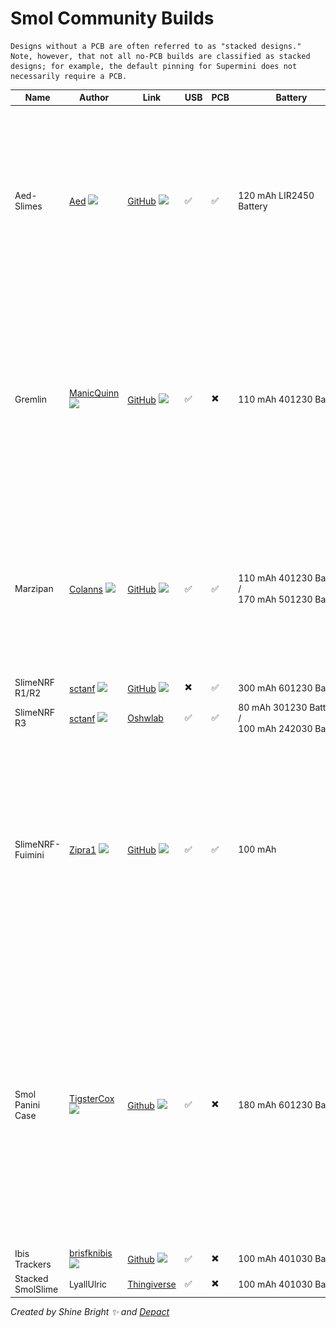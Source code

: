# Smol Community Builds

```admonish note
Designs without a PCB are often referred to as "stacked designs." Note, however, that not all no-PCB builds are classified as stacked designs; for example, the default pinning for Supermini does not necessarily require a PCB.
```

<table class="table-sort table-arrows">
    <thead>
        <tr>
            <th>Name</th>
            <th>Author</th>
            <th>Link</th>
            <th>USB</th>
            <th>PCB</th>
            <th>Battery</th>
            <th>Dock</th>
            <th class="disable-sort" style="min-width: 400px">Image</th>
        </tr>
    </thead>
    <tbody>
        <tr>
            <td>Aed-Slimes</td>
            <td>
                <div class="tooltip-image-container">
                    <a href="https://github.com/Aed-1">Aed</a>
                    <span class="tooltip-image left">
                        <img
                            src="https://github-readme-stats.vercel.app/api?username=Aed&hide=stars,prs,issues&cache_seconds=86400&hide_rank=true&show_icons=true&hide_border=true&bg_color=00000000&title_color=cccccc&text_color=cccccc&icon_color=cccccc"
                            loading="lazy"/>
                    </span>
                </div>
            </td>
            <td>
                <div class="tooltip-image-container">
                    <a href="https://github.com/Aed-1/Aed-Slimes">GitHub</a>
                    <span class="tooltip-image left">
                        <img
                            src="https://github-readme-stats.vercel.app/api/pin?username=Aed-1&repo=Aed-Slimes&cache_seconds=86400&hide_border=true&bg_color=00000000&title_color=cccccc&text_color=cccccc&icon_color=cccccc"
                            loading="lazy"/>
                    </span>
                </div>
            </td>
            <td>✅</td>
            <td>✅</td>
            <td>
                <div class="tooltip-text-container">120 mAh
                    <span class="tooltip-text">LIR2450 Battery</span>
                </div>
            </td>
            <td>✖️</td>
            <td>
                <div class="tooltip-image-container">
                    <img
                        src="https://raw.githubusercontent.com/Aed-1/Aed-Slimes/refs/heads/main/img/Aed-Slime.png"
                        loading="lazy"/>
                    <span class="tooltip-image right">
                        <img
                        src="https://raw.githubusercontent.com/Aed-1/Aed-Slimes/refs/heads/main/img/Aed-Slime.png"
                        loading="lazy"/>
                    </span>
                </div>
            </td>
        </tr>
        <tr>
            <td>Gremlin</td>
            <td>
                <div class="tooltip-image-container">
                    <a href="https://github.com/ManicQuinn">ManicQuinn</a>
                    <span class="tooltip-image left">
                        <img
                            src="https://github-readme-stats.vercel.app/api?username=ManicQuinn&hide=stars,prs,issues&cache_seconds=86400&hide_rank=true&show_icons=true&hide_border=true&bg_color=00000000&title_color=cccccc&text_color=cccccc&icon_color=cccccc"
                            loading="lazy"/>
                    </span>
                </div>
            </td>
            <td>
                <div class="tooltip-image-container">
                    <a href="https://github.com/ManicQuinn/SlimeVR-Gremlin">GitHub</a>
                    <span class="tooltip-image left">
                        <img
                            src="https://github-readme-stats.vercel.app/api/pin?username=ManicQuinn&hide=stars,prs,issues&repo=SlimeVR-Gremlin&cache_seconds=86400&hide_border=true&bg_color=00000000&title_color=cccccc&text_color=cccccc&icon_color=cccccc"
                            loading="lazy"/>
                    </span>
                </div>
            </td>
            <td>✅</td>
            <td>✖️</td>
            <td>
                <div class="tooltip-text-container">110 mAh
                    <span class="tooltip-text">401230 Battery</span>
                </div>
            </td>
            <td>✖️</td>
            <td>
                <div class="tooltip-image-container">
                    <img
                        src="https://raw.githubusercontent.com/ManicQuinn/SlimeVR-Gremlin/refs/heads/main/photos/GremlinTrackers.png"
                        loading="lazy"/>
                    <span class="tooltip-image right">
                        <img
                            src="https://raw.githubusercontent.com/ManicQuinn/SlimeVR-Gremlin/refs/heads/main/photos/GremlinTrackers.png"
                            loading="lazy"/>
                    </span>
                </div>
            </td>
        </tr>
        <tr>
            <td>Marzipan</td>
            <td>
                <div class="tooltip-image-container">
                    <a href="https://github.com/colasama">Colanns</a>
                    <span class="tooltip-image left">
                        <img
                            src="https://github-readme-stats.vercel.app/api?username=colasama&hide=stars,prs,issues&cache_seconds=86400&hide_rank=true&show_icons=true&hide_border=true&bg_color=00000000&title_color=cccccc&text_color=cccccc&icon_color=cccccc"
                            loading="lazy"/>
                    </span>
                </div>
            </td>
            <td>
                <div class="tooltip-image-container">
                    <a href="https://github.com/colasama/Marzipan">GitHub</a>
                    <span class="tooltip-image left">
                        <img
                            src="https://github-readme-stats.vercel.app/api/pin?username=colasama&repo=Marzipan&cache_seconds=86400&hide_border=true&bg_color=00000000&title_color=cccccc&text_color=cccccc&icon_color=cccccc"
                            loading="lazy"/>
                    </span>
                </div>
            </td>
            <td>✅</td>
            <td>✅</td>
            <td style="white-space: nowrap;">
                <div class="tooltip-text-container">110 mAh
                    <span class="tooltip-text">401230 Battery</span>
                </div>
                /
                <div class="tooltip-text-container">170 mAh
                    <span class="tooltip-text">501230 Battery</span>
                </div>
            </td>
            <td>✖️</td>
            <td>
                <div class="tooltip-image-container">
                    <img
                        src="https://raw.githubusercontent.com/colasama/Marzipan/refs/heads/main/assets/sample.jpg"
                        loading="lazy"/>
                    <span class="tooltip-image right">
                        <img
                            src="https://raw.githubusercontent.com/colasama/Marzipan/refs/heads/main/assets/sample.jpg"
                            loading="lazy"/>
                    </span>
                </div>
            </td>
        </tr>
        <tr>
            <td>SlimeNRF R1/R2</td>
            <td>
                <div class="tooltip-image-container">
                    <a href="https://github.com/sctanf">sctanf</a>
                    <span class="tooltip-image left">
                        <img
                            src="https://github-readme-stats.vercel.app/api?username=sctanf&hide=stars,prs,issues&cache_seconds=86400&hide_rank=true&show_icons=true&hide_border=true&bg_color=00000000&title_color=cccccc&text_color=cccccc&icon_color=cccccc"
                            loading="lazy"/>
                    </span>
                </div>
            </td>
            <td>
                <div class="tooltip-image-container">
                    <a href="https://github.com/SlimeVR/SlimeVR-Tracker-nRF-PCB">GitHub</a>
                    <span class="tooltip-image left">
                        <img
                            src="https://github-readme-stats.vercel.app/api/pin?username=SlimeVR&repo=SlimeVR-Tracker-nRF-PCB&cache_seconds=86400&hide_border=true&bg_color=00000000&title_color=cccccc&text_color=cccccc&icon_color=cccccc"
                            loading="lazy"/>
                    </span>
                </div>
            </td>
            <td>✖️</td>
            <td>✅</td>
            <td>
                <div class="tooltip-text-container">300 mAh
                    <span class="tooltip-text">601230 Battery</span>
                </div>
            </td>
            <td>✖️</td>
            <td>
                <div class="tooltip-image-container">
                    <img
                        src="https://raw.githubusercontent.com/SlimeVR/SlimeVR-Tracker-nRF-PCB/refs/heads/main/images/DSC_0067.webp"
                        loading="lazy"/>
                    <span class="tooltip-image right">
                        <img
                            src="https://raw.githubusercontent.com/SlimeVR/SlimeVR-Tracker-nRF-PCB/refs/heads/main/images/DSC_0067.webp"
                            loading="lazy"/>
                    </span>
                </div>
            </td>
        </tr>
        <tr>
            <td>SlimeNRF R3</td>
            <td>
                <div class="tooltip-image-container">
                    <a href="https://github.com/sctanf">sctanf</a>
                    <span class="tooltip-image left">
                        <img
                            src="https://github-readme-stats.vercel.app/api?username=sctanf&hide=stars,prs,issues&cache_seconds=86400&hide_rank=true&show_icons=true&hide_border=true&bg_color=00000000&title_color=cccccc&text_color=cccccc&icon_color=cccccc"
                            loading="lazy"/>
                    </span>
                </div>
            </td>
            <td>
                <a href="https://oshwlab.com/sctanf/slimenrf3">Oshwlab</a>
            </td>
            <td>✅</td>
            <td>✅</td>
            <td style="white-space: nowrap;">
                <div class="tooltip-text-container">80 mAh
                    <span class="tooltip-text">301230 Battery</span>
                </div>
                /
                <div class="tooltip-text-container">100 mAh
                    <span class="tooltip-text">242030 Battery</span>
                </div>
            </td>
            <td>✖️</td>
            <td>
                <div class="tooltip-image-container">
                    <img
                        src="https://image.easyeda.com/pullimage/yqgxTM1PciHEAJCbQuXxcXNqxEJMzmkE2ujd4QaK.jpeg"
                        loading="lazy"/>
                    <span class="tooltip-image right">
                        <img
                            src="https://image.easyeda.com/pullimage/yqgxTM1PciHEAJCbQuXxcXNqxEJMzmkE2ujd4QaK.jpeg"
                            loading="lazy"/>
                    </span>
                </div>
            </td>
        </tr>
        <tr>
            <td>SlimeNRF-Fuimini</td>
            <td>
                <div class="tooltip-image-container">
                    <a href="https://github.com/Zipra1">Zipra1</a>
                    <span class="tooltip-image left">
                        <img
                            src="https://github-readme-stats.vercel.app/api?username=Zipra1&hide=stars,prs,issues&cache_seconds=86400&hide_rank=true&show_icons=true&hide_border=true&bg_color=00000000&title_color=cccccc&text_color=cccccc&icon_color=cccccc"
                            loading="lazy"/>
                    </span>
                </div>
            </td>
            <td>
                <div class="tooltip-image-container">
                    <a href="https://github.com/Zipra1/SlimeNRF-Fuimini">GitHub</a>
                    <span class="tooltip-image left">
                        <img
                            src="https://github-readme-stats.vercel.app/api/pin?username=Zipra1&repo=SlimeNRF-Fuimini&cache_seconds=86400&hide_border=true&bg_color=00000000&title_color=cccccc&text_color=cccccc&icon_color=cccccc"
                            loading="lazy"/>
                    </span>
                </div>
            </td>
            <td>✅</td>
            <td>✅</td>
            <td>100 mAh</td>
            <td>✅</td>
            <td>
                <div class="tooltip-image-container">
                    <img
                        src="https://raw.githubusercontent.com/Zipra1/SlimeNRF-Fuimini/refs/heads/main/Tracker/Photos/Processed/thumbnail.png"
                        loading="lazy"/>
                    <span class="tooltip-image right">
                        <img
                            src="https://raw.githubusercontent.com/Zipra1/SlimeNRF-Fuimini/refs/heads/main/Tracker/Photos/Processed/thumbnail.png"
                            loading="lazy"/>
                    </span>
                </div>
            </td>
        </tr>
        <tr>
            <td>Smol Panini Case</td>
            <td>
                <div class="tooltip-image-container">
                    <a href="https://github.com/TigsterCox">TigsterCox</a>
                    <span class="tooltip-image left">
                        <img
                            src="https://github-readme-stats.vercel.app/api?username=TigsterCox&hide=stars,prs,issues&cache_seconds=86400&hide_rank=true&show_icons=true&hide_border=true&bg_color=00000000&title_color=cccccc&text_color=cccccc&icon_color=cccccc"
                            loading="lazy"/>
                    </span>
                </div>
            </td>
            <td>
                <div class="tooltip-image-container">
                    <a href="https://github.com/TigsterCox/Smol-Panini-Case/">Github</a>
                    <span class="tooltip-image left">
                        <img
                            src="https://github-readme-stats.vercel.app/api/pin?username=TigsterCox&repo=Smol-Panini-Case&cache_seconds=86400&hide_border=true&bg_color=00000000&title_color=cccccc&text_color=cccccc&icon_color=cccccc"
                            loading="lazy"/>
                    </span>
                </div>
            </td>
            <td>✅</td>
            <td>✖️</td>
            <td>
                <div class="tooltip-text-container">180 mAh
                    <span class="tooltip-text">601230 Battery</span>
                </div>
            </td>
            <td>✖️</td>
            <td>
                <div class="tooltip-image-container">
                    <img
                        src="https://raw.githubusercontent.com/TigsterCox/Smol-Panini-Case/refs/heads/main/assets/wiki-case-image.png"
                        loading="lazy"/>
                    <span class="tooltip-image right">
                        <img
                            src="https://raw.githubusercontent.com/TigsterCox/Smol-Panini-Case/refs/heads/main/assets/wiki-case-image.png"
                            loading="lazy"/>
                    </span>
                </div>
            </td>
        </tr>
        <tr>
            <td>Ibis Trackers</td>
            <td>
                <div class="tooltip-image-container">
                    <a href="https://github.com/brisfknibis">brisfknibis</a>
                    <span class="tooltip-image left">
                        <img
                            src="https://github-readme-stats.vercel.app/api?username=brisfknibis&hide=stars,prs,issues&cache_seconds=86400&hide_rank=true&show_icons=true&hide_border=true&bg_color=00000000&title_color=cccccc&text_color=cccccc&icon_color=cccccc"
                            loading="lazy"/>
                    </span>
                </div>
            </td>
            <td>
                <div class="tooltip-image-container">
                    <a href="https://github.com/brisfknibis/ibis-trackers/">Github</a>
                    <span class="tooltip-image left">
                        <img
                            src="https://github-readme-stats.vercel.app/api/pin?username=brisfknibis&repo=ibis-trackers&cache_seconds=86400&hide_border=true&bg_color=00000000&title_color=cccccc&text_color=cccccc&icon_color=cccccc"
                            loading="lazy"/>
                    </span>
                </div>
            </td>
            <td>✅</td>
            <td>✖️</td>
            <td>
                <div class="tooltip-text-container">100 mAh
                    <span class="tooltip-text">401030 Battery</span>
                </div>
            </td>
            <td>✖️</td>
            <td>
                <div class="tooltip-image-container">
                    <img
                        src="https://raw.githubusercontent.com/brisfknibis/ibis-trackers/refs/heads/main/Images/IbisTracker.jpg"
                        loading="lazy"/>
                    <span class="tooltip-image right">
                        <img
                            src="https://raw.githubusercontent.com/brisfknibis/ibis-trackers/refs/heads/main/Images/IbisTracker.jpg"
                            loading="lazy"/>
                    </span>
                </div>
            </td>
        </tr>
        <tr>
            <td>Stacked SmolSlime</td>
            <td>LyallUlric</td>
            <td>
                <a href="https://www.thingiverse.com/thing:6941615">Thingiverse</a>
            </td>
            <td>✅</td>
            <td>✖️</td>
            <td>
                <div class="tooltip-text-container">100 mAh
                    <span class="tooltip-text">401030 Battery</span>
                </div>
            </td>
            <td>✖️</td>
            <td>
                <div class="tooltip-image-container">
                    <img
                        src="https://cdn.thingiverse.com/assets/d4/ec/6a/83/0d/large_display_image_2025-02-20_171452292.png"
                        loading="lazy"/>
                    <span class="tooltip-image right">
                        <img
                            src="https://cdn.thingiverse.com/assets/d4/ec/6a/83/0d/large_display_image_2025-02-20_171452292.png"
                            loading="lazy"/>
                    </span>
                </div>
            </td>
        </tr>
    </tbody>
</table>

*Created by Shine Bright ✨ and [Depact](https://github.com/Depact)*
